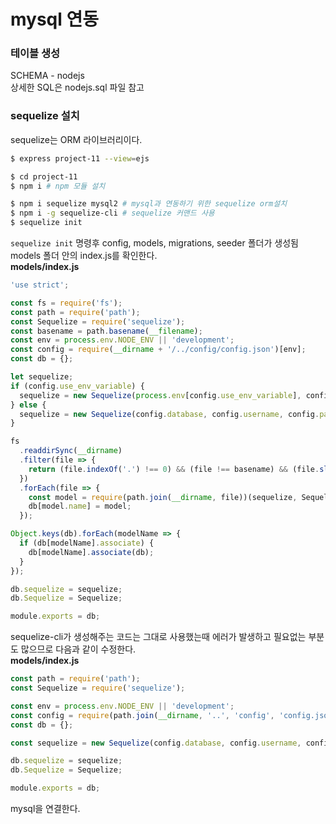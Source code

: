 # mysql 연동

### 테이블 생성
SCHEMA - nodejs  
상세한 SQL은 nodejs.sql 파일 참고

### sequelize 설치
sequelize는 ORM 라이브러리이다.  
```bash
$ express project-11 --view=ejs

$ cd project-11
$ npm i # npm 모듈 설치

$ npm i sequelize mysql2 # mysql과 연동하기 위한 sequelize orm설치
$ npm i -g sequelize-cli # sequelize 커맨드 사용
$ sequelize init
```

`sequelize init` 명령후 config, models, migrations, seeder 폴더가 생성됨  
models 폴더 안의 index.js를 확인한다.  
**models/index.js**
```js
'use strict';

const fs = require('fs');
const path = require('path');
const Sequelize = require('sequelize');
const basename = path.basename(__filename);
const env = process.env.NODE_ENV || 'development';
const config = require(__dirname + '/../config/config.json')[env];
const db = {};

let sequelize;
if (config.use_env_variable) {
  sequelize = new Sequelize(process.env[config.use_env_variable], config);
} else {
  sequelize = new Sequelize(config.database, config.username, config.password, config);
}

fs
  .readdirSync(__dirname)
  .filter(file => {
    return (file.indexOf('.') !== 0) && (file !== basename) && (file.slice(-3) === '.js');
  })
  .forEach(file => {
    const model = require(path.join(__dirname, file))(sequelize, Sequelize.DataTypes);
    db[model.name] = model;
  });

Object.keys(db).forEach(modelName => {
  if (db[modelName].associate) {
    db[modelName].associate(db);
  }
});

db.sequelize = sequelize;
db.Sequelize = Sequelize;

module.exports = db;
```
sequelize-cli가 생성해주는 코드는 그대로 사용했는때 에러가 발생하고 필요없는 부분도 많으므로 다음과 같이 수정한다.  
**models/index.js**
```js
const path = require('path');
const Sequelize = require('sequelize');

const env = process.env.NODE_ENV || 'development';
const config = require(path.join(__dirname, '..', 'config', 'config.json'))[env];
const db = {};

const sequelize = new Sequelize(config.database, config.username, config.password, config);

db.sequelize = sequelize;
db.Sequelize = Sequelize;

module.exports = db;
```

mysql을 연결한다.